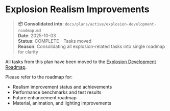 # Explosion Realism Improvements

> **📦 Consolidated into**: `docs/plans/active/explosion-development-roadmap.md`  
> **Date**: 2025-10-03  
> **Status**: COMPLETE - Tasks moved  
> **Reason**: Consolidating all explosion-related tasks into single roadmap for clarity

All tasks from this plan have been moved to the [Explosion Development Roadmap](../active/explosion-development-roadmap.md#-consolidated-tasks-from-related-plans).

Please refer to the roadmap for:
- Realism improvement status and achievements
- Performance benchmarks and test results
- Future enhancement roadmap
- Material, animation, and lighting improvements
